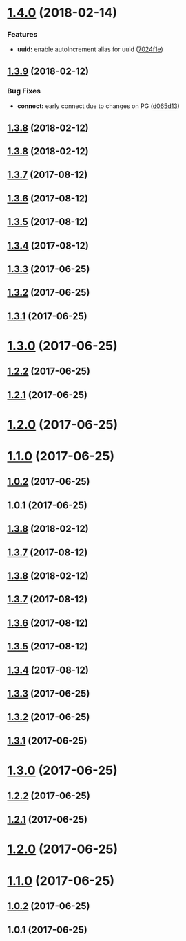 <a name="1.4.0"></a>
# [1.4.0](https://github.com/db-migrate/cockroachdb/compare/v1.3.9...v1.4.0) (2018-02-14)


### Features

* **uuid:** enable autoIncrement alias for uuid ([7024f1e](https://github.com/db-migrate/cockroachdb/commit/7024f1e))



<a name="1.3.9"></a>
## [1.3.9](https://github.com/db-migrate/cockroachdb/compare/v1.3.8...v1.3.9) (2018-02-12)


### Bug Fixes

* **connect:** early connect due to changes on PG ([d065d13](https://github.com/db-migrate/cockroachdb/commit/d065d13))



<a name="1.3.8"></a>
## [1.3.8](https://github.com/db-migrate/cockroachdb/compare/v1.3.7...v1.3.8) (2018-02-12)



<a name="1.3.8"></a>
## [1.3.8](https://github.com/db-migrate/cockroachdb/compare/v1.3.7...v1.3.8) (2018-02-12)



<a name="1.3.7"></a>
## [1.3.7](https://github.com/db-migrate/cockroachdb/compare/v1.3.6...v1.3.7) (2017-08-12)



<a name="1.3.6"></a>
## [1.3.6](https://github.com/db-migrate/cockroachdb/compare/v1.3.5...v1.3.6) (2017-08-12)



<a name="1.3.5"></a>
## [1.3.5](https://github.com/db-migrate/cockroachdb/compare/v1.3.4...v1.3.5) (2017-08-12)



<a name="1.3.4"></a>
## [1.3.4](https://github.com/db-migrate/cockroachdb/compare/v1.3.3...v1.3.4) (2017-08-12)



<a name="1.3.3"></a>
## [1.3.3](https://github.com/db-migrate/cockroachdb/compare/v1.3.2...v1.3.3) (2017-06-25)



<a name="1.3.2"></a>
## [1.3.2](https://github.com/db-migrate/cockroachdb/compare/v1.3.1...v1.3.2) (2017-06-25)



<a name="1.3.1"></a>
## [1.3.1](https://github.com/db-migrate/cockroachdb/compare/v1.3.0...v1.3.1) (2017-06-25)



<a name="1.3.0"></a>
# [1.3.0](https://github.com/db-migrate/cockroachdb/compare/v1.2.2...v1.3.0) (2017-06-25)



<a name="1.2.2"></a>
## [1.2.2](https://github.com/db-migrate/cockroachdb/compare/v1.2.1...v1.2.2) (2017-06-25)



<a name="1.2.1"></a>
## [1.2.1](https://github.com/db-migrate/cockroachdb/compare/v1.2.0...v1.2.1) (2017-06-25)



<a name="1.2.0"></a>
# [1.2.0](https://github.com/db-migrate/cockroachdb/compare/v1.1.0...v1.2.0) (2017-06-25)



<a name="1.1.0"></a>
# [1.1.0](https://github.com/db-migrate/cockroachdb/compare/v1.0.2...v1.1.0) (2017-06-25)



<a name="1.0.2"></a>
## [1.0.2](https://github.com/db-migrate/cockroachdb/compare/v1.0.1...v1.0.2) (2017-06-25)



<a name="1.0.1"></a>
## 1.0.1 (2017-06-25)



<a name="1.3.8"></a>
## [1.3.8](https://github.com/db-migrate/cockroachdb/compare/v1.3.7...v1.3.8) (2018-02-12)



<a name="1.3.7"></a>
## [1.3.7](https://github.com/db-migrate/cockroachdb/compare/v1.3.6...v1.3.7) (2017-08-12)



<a name="1.3.8"></a>
## [1.3.8](https://github.com/db-migrate/cockroachdb/compare/v1.3.7...v1.3.8) (2018-02-12)



<a name="1.3.7"></a>

## [1.3.7](https://github.com/db-migrate/cockroachdb/compare/v1.3.6...v1.3.7) (2017-08-12)

<a name="1.3.6"></a>

## [1.3.6](https://github.com/db-migrate/cockroachdb/compare/v1.3.5...v1.3.6) (2017-08-12)

<a name="1.3.5"></a>

## [1.3.5](https://github.com/db-migrate/cockroachdb/compare/v1.3.4...v1.3.5) (2017-08-12)

<a name="1.3.4"></a>

## [1.3.4](https://github.com/db-migrate/cockroachdb/compare/v1.3.3...v1.3.4) (2017-08-12)

<a name="1.3.3"></a>

## [1.3.3](https://github.com/db-migrate/cockroachdb/compare/v1.3.2...v1.3.3) (2017-06-25)

<a name="1.3.2"></a>

## [1.3.2](https://github.com/db-migrate/cockroachdb/compare/v1.3.1...v1.3.2) (2017-06-25)

<a name="1.3.1"></a>

## [1.3.1](https://github.com/db-migrate/cockroachdb/compare/v1.3.0...v1.3.1) (2017-06-25)

<a name="1.3.0"></a>

# [1.3.0](https://github.com/db-migrate/cockroachdb/compare/v1.2.2...v1.3.0) (2017-06-25)

<a name="1.2.2"></a>

## [1.2.2](https://github.com/db-migrate/cockroachdb/compare/v1.2.1...v1.2.2) (2017-06-25)

<a name="1.2.1"></a>

## [1.2.1](https://github.com/db-migrate/cockroachdb/compare/v1.2.0...v1.2.1) (2017-06-25)

<a name="1.2.0"></a>

# [1.2.0](https://github.com/db-migrate/cockroachdb/compare/v1.1.0...v1.2.0) (2017-06-25)

<a name="1.1.0"></a>

# [1.1.0](https://github.com/db-migrate/cockroachdb/compare/v1.0.2...v1.1.0) (2017-06-25)

<a name="1.0.2"></a>

## [1.0.2](https://github.com/db-migrate/cockroachdb/compare/v1.0.1...v1.0.2) (2017-06-25)

<a name="1.0.1"></a>

## 1.0.1 (2017-06-25)

